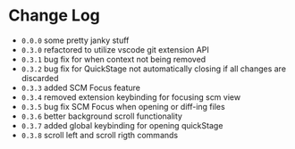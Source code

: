 # Change Log

- `0.0.0` some pretty janky stuff
- `0.3.0` refactored to utilize vscode git extension API
- `0.3.1` bug fix for when context not being removed
- `0.3.2` bug fix for QuickStage not automatically closing if all changes are discarded
- `0.3.3` added SCM Focus feature
- `0.3.4` removed extension keybinding for focusing scm view
- `0.3.5` bug fix SCM Focus when opening or diff-ing files
- `0.3.6` better background scroll functionality
- `0.3.7` added global keybinding for opening quickStage
- `0.3.8` scroll left and scroll rigth commands

